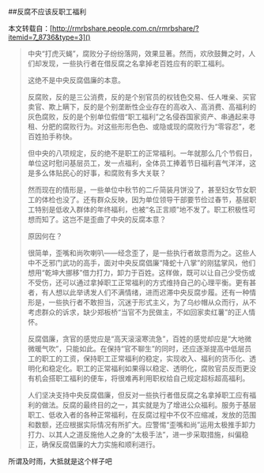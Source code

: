 ##反腐不应该反职工福利

本文转载自：[http://rmrbshare.people.com.cn/rmrbshare/?itemid=7_8736&type=3]()

> 中央“打虎灭蝇”，腐败分子纷纷落网，效果显著。然而，欢欣鼓舞之时，人们却发现，一些执行者在借反腐之名拿掉老百姓应有的职工福利。
> 
> 这绝不是中央反腐倡廉的本意。
> 
> 反腐败，反的是三公消费，反的是个别官员的权钱色交易、任人唯亲、买官卖官、欺上瞒下，反的是个别垄断性企业存在的高收入、高消费、高福利的灰色腐败，反的是个别单位假借“职工福利”之名侵吞国家资产、串通起来寻租、分肥的腐败行为。对这些形形色色、或隐或现的腐败行为“零容忍”，老百姓拍手称快。
> 
> 但中央的八项规定，反的绝不是职工的正常福利。一年就那么几个节假日，单位这时慰问基层员工，发一点福利，全体员工捧着节日福利喜气洋洋，这是多么体贴民心的好事，和腐败有多大关联？
> 
> 然而现在的情形是，一些单位中秋节的二斤简装月饼没了，甚至妇女节女职工的体检也没了。还有群众反映，因为单位领导干部要节俭过春节，基层职工特别是低收入群体的年终福利，也被“名正言顺”地不发了。职工积极性可想而知了。这岂不是歪曲了中央的反腐本意？
> 
> 原因何在？
> 
> 很简单，歪嘴和尚吹喇叭——经念歪了，是一些执行者故意而为之。这些人中不乏邪门武功的高手，面对中央反腐倡廉“降蛇十八掌”的刚猛掌风，他们想用“乾坤大挪移”借力打力，卸力于百姓。这样做，既可以让自己少受伤或不受伤，还可以通过拿掉职工正常福利的方式维持自己的心理平衡。更有甚者，有人想以此举诱发人们不满情绪，进而迟滞中央反腐步履。还有一种情形是，一些执行者不敢担当，沉迷于形式主义，为了乌纱帽从众而行，从不考虑群众的诉求，缺少郑板桥“当官不为民做主，不如回家卖红薯”的正人情怀。
> 
> 反腐倡廉，贪官的感觉应是“高天滚滚寒流急”，百姓的感觉却应是“大地微微暖气吹”，只能如此。在保持“官不聊生”的同时，还应逐渐提高中低层员工的职工的工资，保持职工正常福利的稳定，实现收入、福利的货币化、透明化和稳定化。职工的正常福利如果得以稳定、透明化，腐败官员反而更没有机会搭职工福利的便车，将很难再利用职权给自己规定超标超高福利。
> 
> 人们坚决支持中央反腐倡廉，但反对一些执行者借反腐之名拿掉职工应有福利的做法。反腐的最终目的之一，其实就是为了增进公众福利。服务于基层职工、低收入者的各种正常福利，在反腐过程中不仅不应缩减，发放的范围和数额，还应根据实际情况有所扩大。应警惕“歪嘴和尚”运用太极推手卸力打力、以其人之道反施他人之身的“太极手法”，进一步采取措施，纠偏稳正，确保反腐倡廉的大力实施和顺利进行。


所谓及时雨，大抵就是这个样子吧